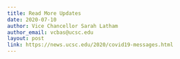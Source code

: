 ```yaml
---
title: Read More Updates
date: 2020-07-10
author: Vice Chancellor Sarah Latham
author_email: vcbas@ucsc.edu
layout: post
link: https://news.ucsc.edu/2020/covid19-messages.html
---
```

